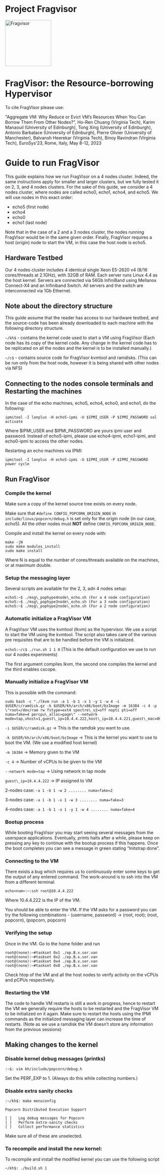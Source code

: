 # Project Fragvisor
<img src="../fragvisor-kvmtool/blob/master/frag.png" alt="Fragvisor" width="150" height="150"> 

# FragVisor: the Resource-borrowing Hypervisor
 
To cite FragVisor please use: 

"Aggregate VM: Why Reduce or Evict VM’s Resources When You Can Borrow Them From Other Nodes?", Ho-Ren Chuang (Virginia Tech), Karim Manaouil (University of Edinburgh), Tong Xing (University of Edinburgh), Antonio Barbalace (University of Edinburgh), Pierre Olivier (University of Manchester), Balvansh Heerekar (Virginia Tech), Binoy Ravindran (Virginia Tech), EuroSys'23, Rome, Italy, May 8-12, 2023 


# Guide to run FragVisor

This guide explains how we run FragVisor on a 4 nodes cluster.
Indeed, the same instructions apply for smaller and larger clusters, but we fully tested it on 2, 3, and 4 nodes clusters.
For the sake of this guide, we consider a 4 nodes cluster, where nodes are called echo0, echo1, echo4, and echo5. We will use nodes in this exact order:
* echo5 (first node)
* echo4
* echo0
* echo1 (last node)

Note that in the case of a 2 and a 3 nodes cluster, the nodes running FragVisor would be in the same given order.
Finally, FragVisor requires a host (origin) node to start the VM, in this case the host node is echo5.


## Hardware Testbed

Our 4 nodes cluster includes 4 identical single Xeon E5-2620 v4 (8/16 cores/threads at 2.1GHz), with 32GB of RAM.
Each server runs Linux 4.4 as the host kernel.
Servers are connected via 56Gb InfiniBand using Mellanox Connect-X4 and an Infiniband Switch.
All servers and the switch are interconnected via 1Gb Ethernet.


## Note about the directory structure

This guide assume that the reader has access to our hardware testbed, and the source-code has been already downloaded to each machine with the following directory structure.

`~/kh$` - contains the kernel code used to start a VM using FragVisor (Each node has its copy of the kernel code. Any change in the kernel code has to be replicated on all the nodes and the kernel is to be installed manually.)

`~/c$` - contains source code for FragVisor kvmtool and ramdisks. (This can be run only from the host node, however it is being shared with other nodes via NFS)


## Connecting to the nodes console terminals and Restarting the machines


In the case of the echo machines, echo5, echo4, echo0, and echo1, do the following:

	ipmitool -I lanplus -H echo5-ipmi -U $IPMI_USER -P $IPMI_PASSWORD sol activate

Where $IPMI_USER and $IPMI_PASSWORD are yours ipmi user and password. Instead of echo5-ipmi, please use echo4-ipmi, echo1-ipmi, and echo0-ipmi to access the other nodes.

Restarting an echo machines via IPMI:

	ipmitool -I lanplus -H echo5-ipmi -U $IPMI_USER -P $IPMI_PASSWORD  power cycle


## Run FragVisor

### Compile the kernel

Make sure a copy of the kernel source tree exists on every node.

Make sure that `#define CONFIG_POPCORN_ORIGIN_NODE` in `include/linux/popcorn/debug.h` is set only for the origin node (in our case, echo5). All the other nodes must **NOT** define `CONFIG_POPCORN_ORIGIN_NODE`.

Compile and install the kernel on every node with:
	
	make -jN
	sudo make modules_install
	sudo make install

Where N is equal to the number of cores/threads available on the machines, or at maximum double.

### Setup the messaging layer

Several scripts are available for the 2, 3, adn 4 nodes setup:

	echo5:~$ ./msg\_pophype4node\_echo.sh (For a 4 node configuration)
	echo5:~$ ./msg\_pophype3node\_echo.sh (For a 3 node configuration)
	echo5:~$ ./msg\_pophype2node\_echo.sh (For a 2 node configuration)


### Automatic initialize a FragVisor VM 

A FragVisor VM uses the kvmtool (lkvm) as the hypervisor.
We use a script to start the VM using the kvmtool. The script also takes care of the various pre requisites that are to be handled before the VM is initialized.

`echo5:~/c$ ./run.sh 1 1 0` (This is the default configuration we use to run our 4 nodes experiments)

The first argument compiles lkvm, the second one compiles the kernel and the third enables cscope. 


### Manually initialize a FragVisor VM

This is possible with the command:

	sudo bash -c "./lkvm run -a 1 -b 1 -x 1 -y 1 -w 4 -i $USER/c/ramdisk.gz -k $USER/kh/arch/x86/boot/bzImage -m 16384 -c 4 -p \"root=/dev/ram rw fstype=ext4 spectre\_v2=off nopti pti=off numa=fake=4 percpu\_alloc=page\" --network mode=tap,vhost=1,guest\_ip=10.4.4.222,host\_ip=10.4.4.221,guest\_mac=00:11:22:33:44:55"

`-i $USER/c/ramdisk.gz` → This is the ramdisk you want to use. 

`-k $USER/kh/arch/x86/boot/bzImage` → This is the kernel you want to use to boot the VM. (We use a modified host kernel)

`-m 16384` → Memory given to the VM

`-c 4` → Number of vCPUs to be given to the VM

`--network mode=tap` → Using network in tap mode

`guest\_ip=10.4.4.222` → IP assigned to VM

2-nodes case: `-a 1 -b 1 -w 2 ........ numa=fake=2`

3-nodes case: `-a 1 -b 1 -x 1 -w 3 ........ numa=fake=3`

4-nodes case: `-a 1 -b 1 -x 1 -y 1 -w 4 ........ numa=fake=4`


### Bootup process

While booting FragVisor you may start seeing several messages from the userspace applications.
Eventually, prints halts after a while, please keep on pressing any key to continue with the bootup process if this happens.
Once the boot completes you can see a message in green stating “Initstrap done”.


### Connecting to the VM

There exists a bug which requires us to continuously enter some keys to get the output of any entered command. The work-around is to ssh into the VM from a different terminal.

	echo<num>:~:ssh root@10.4.4.222
	
Where 10.4.4.222 is the IP of the VM.

You should be able to enter the VM. If the VM asks for a password you can try the following combinations - (username, password) → (root, root); (root, popcorn), (popcorn, popcorn)


### Verifying the setup

Once in the VM. Go to the home folder and run

	root@(none):~#taskset 0x1 ./ep.B.x.ser.van
	root@(none):~#taskset 0x2 ./ep.B.x.ser.van
	root@(none):~#taskset 0x4 ./ep.B.x.ser.van
	root@(none):~#taskset 0x8 ./ep.B.x.ser.van

Check htop of the VM and all the host nodes to verify activity on the vCPUs and pCPUs respectively.


### Restarting the VM

The code to handle VM restarts is still a work in progress, hence to restart the VM we generally require the hosts to be restarted and the FragVisor VM to be initialized on it again. Make sure to restart the hosts using the IPMI commands as the initialized messaging layer can increase the time of restarts. (Note as we use a ramdisk the VM doesn’t store any information from the previous sessions)



## Making changes to the kernel

### Disable kernel debug messages (printks)
	:~$: vim kh/include/popcorn/debug.h
Set the PERF\_EXP to 1. (Always do this while collecting numbers.)

### Disable extra sanity checks
	:~/kh$: make menuconfig

	Popcorn Distributed Execution Support 
	
	[ ]   Log debug messages for Popcorn
	[ ]   Perform extra-sanity checks
	[ ]   Collect performance statistics
Make sure all of these are unselected.

### To recompile and install the new kernel:
To recompile and install the modified kernel you can use the following script
	
	~/kh$: ./build.sh 1
